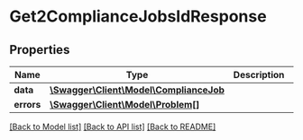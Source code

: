 # Get2ComplianceJobsIdResponse

## Properties
Name | Type | Description | Notes
------------ | ------------- | ------------- | -------------
**data** | [**\Swagger\Client\Model\ComplianceJob**](ComplianceJob.md) |  | [optional] 
**errors** | [**\Swagger\Client\Model\Problem[]**](Problem.md) |  | [optional] 

[[Back to Model list]](../../README.md#documentation-for-models) [[Back to API list]](../../README.md#documentation-for-api-endpoints) [[Back to README]](../../README.md)

